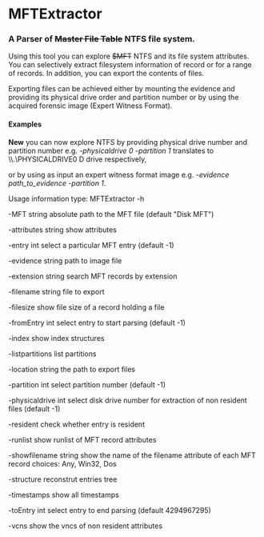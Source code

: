 MFTExtractor
============

### A Parser  of ~~Master File Table~~  NTFS file system.



Using this tool you can explore ~~$MFT~~ NTFS and its file system attributes. You can selectively extract filesystem information of record  or for a range of records. In addition, you can export the contents of files. 

Exporting files can be achieved either by mounting the evidence and providing its physical drive order and partition number or by using the acquired forensic image (Expert Witness Format).

#### Examples #####
**New**  you can now explore NTFS by providing physical drive number and partition number 
e.g. *-physicaldrive 0 -partition 1* translates to \\\\.\\PHYSICALDRIVE0 D drive respectively,


or by using as input an expert witness format image 
e.g. *-evidence path_to_evidence -partition 1*.

Usage information  type: MFTExtractor  -h

-MFT string
        absolute path to the MFT file (default "Disk MFT")

  -attributes string
        show attributes

  -entry int
        select a particular MFT entry (default -1)
        
  -evidence string
        path to image file

  -extension string
        search MFT records by extension

  -filename string
        file to export

  -filesize
        show file size of a record holding a file

  -fromEntry int
        select entry to start parsing (default -1)

  -index
        show index structures

  -listpartitions
        list partitions

  -location string
        the path to export  files

  -partition int
        select partition number (default -1)

  -physicaldrive int
        select disk drive number for extraction of non resident files (default -1)

  -resident
        check whether entry is resident

  -runlist
        show runlist of MFT record attributes

  -showfilename string
        show the name of the filename attribute of each MFT record choices: Any, Win32, Dos

  -structure
        reconstrut entries tree

  -timestamps
        show all timestamps

  -toEntry int
        select entry to end parsing (default 4294967295)

  -vcns
        show the vncs of non resident attributes
        
